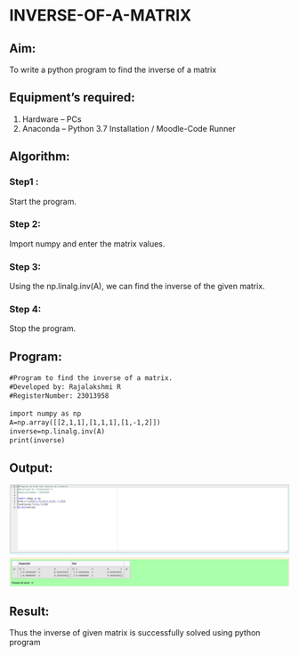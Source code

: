 # INVERSE-OF-A-MATRIX
## Aim:
To write a python program to find the inverse of a matrix
## Equipment’s required:
1. 	Hardware – PCs
2. 	Anaconda – Python 3.7 Installation / Moodle-Code Runner

## Algorithm:
### Step1 : 
Start the program.
### Step 2: 
Import numpy and enter the matrix values.
### Step 3: 
Using the np.linalg.inv(A), we can find the inverse of the given matrix.
### Step 4: 
Stop the program.

## Program:
```
#Program to find the inverse of a matrix.
#Developed by: Rajalakshmi R
#RegisterNumber: 23013958

import numpy as np
A=np.array([[2,1,1],[1,1,1],[1,-1,2]])
inverse=np.linalg.inv(A)
print(inverse)
```

## Output:
![output](<maths exp 3 ss.png>)

## Result:
Thus the inverse of given matrix is successfully solved using python program

